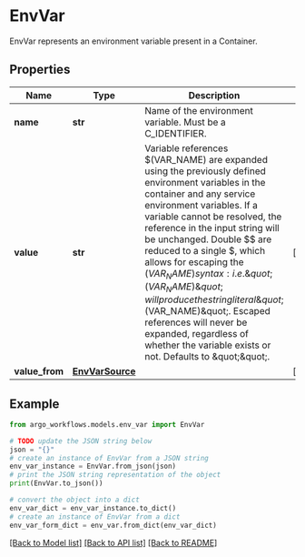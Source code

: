 # EnvVar

EnvVar represents an environment variable present in a Container.

## Properties

Name | Type | Description | Notes
------------ | ------------- | ------------- | -------------
**name** | **str** | Name of the environment variable. Must be a C_IDENTIFIER. | 
**value** | **str** | Variable references $(VAR_NAME) are expanded using the previously defined environment variables in the container and any service environment variables. If a variable cannot be resolved, the reference in the input string will be unchanged. Double $$ are reduced to a single $, which allows for escaping the $(VAR_NAME) syntax: i.e. \&quot;$$(VAR_NAME)\&quot; will produce the string literal \&quot;$(VAR_NAME)\&quot;. Escaped references will never be expanded, regardless of whether the variable exists or not. Defaults to \&quot;\&quot;. | [optional] 
**value_from** | [**EnvVarSource**](EnvVarSource.md) |  | [optional] 

## Example

```python
from argo_workflows.models.env_var import EnvVar

# TODO update the JSON string below
json = "{}"
# create an instance of EnvVar from a JSON string
env_var_instance = EnvVar.from_json(json)
# print the JSON string representation of the object
print(EnvVar.to_json())

# convert the object into a dict
env_var_dict = env_var_instance.to_dict()
# create an instance of EnvVar from a dict
env_var_form_dict = env_var.from_dict(env_var_dict)
```
[[Back to Model list]](../README.md#documentation-for-models) [[Back to API list]](../README.md#documentation-for-api-endpoints) [[Back to README]](../README.md)


